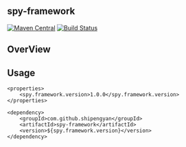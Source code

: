 spy-framework
-----------

[![Maven Central](https://maven-badges.herokuapp.com/maven-central/com.github.shipengyan/spy-framework/badge.svg)](https://maven-badges.herokuapp.com/maven-central/com.github.shipengyan/spy-framework)
[![Build Status](https://travis-ci.org/shipengyan/spy-framework.svg?branch=master)](https://travis-ci.org/shipengyan/spy-framework)

## OverView


## Usage

````
<properties>
    <spy.framework.version>1.0.0</spy.framework.version>
</properties>

<dependency>
    <groupId>com.github.shipengyan</groupId>
    <artifactId>spy-framework</artifactId>
    <version>${spy.framework.version}</version>
</dependency>
````
